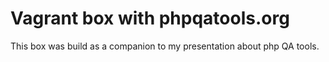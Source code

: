 # Vagrant box with phpqatools.org

This box was build as a companion to my presentation about php QA tools.

